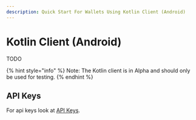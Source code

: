 ```yaml
---
description: Quick Start For Wallets Using Kotlin Client (Android)
---
```


# Kotlin Client (Android)

TODO

{% hint style="info" %}
Note: The Kotlin client is in Alpha and should only be used for testing.
{% endhint %}

## API Keys

For api keys look at [API Keys](../../api/api-keys.md).
